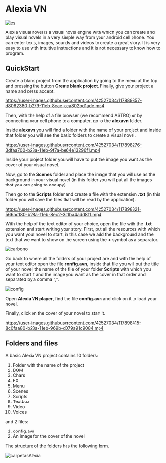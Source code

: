 # Alexia VN

[![es](https://img.shields.io/badge/lang-es-yellow.svg)](https://github.com/Fernando1612/AlexiaVN/blob/master/README.md)

Alexia visual novel is a visual novel engine with which you can create and play visual novels in a very simple way from your android cell phone. You can enter texts, images, sounds and videos to create a great story. It is very easy to use with intuitive instructions and it is not necessary to know how to program.

## QuickStart 

Create a blank project from the application by going to the menu at the top and pressing the button **Create blank project**. Finally, give your project a name and press accept.

https://user-images.githubusercontent.com/42527034/117889857-d8062380-b279-11eb-8cae-cca802bd1ade.mp4

Then, with the help of a file browser (we recommend ASTRO) or by connecting your cell phone to a computer, go to the **alexavn** folder.

Inside **alexavn** you will find a folder with the name of your project and inside that folder you will see the basic folders to create a visual novel. 

https://user-images.githubusercontent.com/42527034/117898276-3dfaa700-b28a-11eb-9f7a-be64e13296f1.mp4

Inside your project folder you will have to put the image you want as the cover of your visual novel.

Now, go to the **Scenes** folder and place the image that you will use as the background in your visual novel (in this folder you will put all the images that you are going to occupy).

Then go to the **Scripts** folder and create a file with the extension **.txt** (in this folder you will save the files that will be read by the application).

https://user-images.githubusercontent.com/42527034/117898321-566ac180-b28a-11eb-8ec2-3c1ba4add811.mp4

With the help of the text editor of your choice, open the file with the **.txt** extension and start writing your story.
First, put all the resources with which you want your novel to start, in this case we add the background and the text that we want to show on the screen using the **+** symbol as a separator.

![carbono](https://user-images.githubusercontent.com/42527034/117898505-b5c8d180-b28a-11eb-8c08-9a54efee1ddd.png)

Go back to where all the folders of your project are and with the help of your text editor open the file **config.avn**, inside that file you will put the title of your novel, the name of the file of your folder **Scripts** with which you want to start it and the image you want as the cover in that order and separated by a comma ",".

![config](https://user-images.githubusercontent.com/42527034/117898511-b95c5880-b28a-11eb-8940-9cfd4a69ee14.png)

Open **Alexia VN player**, find the file **config.avn** and click on it to load your novel.

Finally, click on the cover of your novel to start it. 

https://user-images.githubusercontent.com/42527034/117898415-8c0faa80-b28a-11eb-969b-d079a91c9084.mp4


## Folders and files

A basic Alexia VN project contains 10 folders:

1. Folder with the name of the project
2. BGM
3. Chars
4. FX
5. Menu
6. Scenes
7. Scripts
8. Textbox
9. Video
10. Voices

and 2 files:

1. config.avn
2. An image for the cover of the novel 

The structure of the folders has the following form.

![carpetasAlexia](https://user-images.githubusercontent.com/42527034/118007843-249d3d80-b312-11eb-8c45-9c146020c2ad.png)
